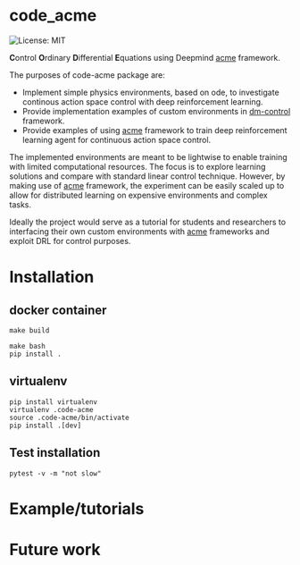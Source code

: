 # code_acme

![License: MIT](https://img.shields.io/badge/License-MIT-blue.svg)


**C**ontrol **O**rdinary **D**ifferential **E**quations using Deepmind [acme](https://github.com/deepmind/acme) framework. 

The purposes of code-acme package are: 
*   Implement simple physics environments, based on ode, to investigate continous action space control with deep reinforcement learning. 
*   Provide implementation examples of custom environments in [dm-control](https://github.com/deepmind/dm_control) framework.
*   Provide examples of using [acme](https://github.com/deepmind/acme) framework to train deep reinforcement learning agent for continuous action space control.

The implemented environments are meant to be lightwise to enable training with limited computational resources. The focus is to explore learning solutions and compare with standard linear control technique. 
However, by making use of [acme](https://github.com/deepmind/acme) framework, the experiment can be easily scaled up to allow for distributed learning on expensive environments and complex tasks. 

Ideally the project would serve as a tutorial for students and researchers to interfacing their own custom environments with [acme](https://github.com/deepmind/acme) frameworks and exploit DRL for control purposes. 

# Installation

## docker container

```
make build 
```

```
make bash
pip install .
```



## virtualenv
```
pip install virtualenv
virtualenv .code-acme
source .code-acme/bin/activate
pip install .[dev]
```

## Test installation 
```
pytest -v -m "not slow"
```

# Example/tutorials

# Future work 
